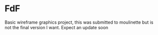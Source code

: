 # FdF
Basic wireframe graphics project, this was submitted to moulinette but is not the final version I want. Expect an update soon
